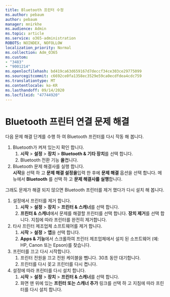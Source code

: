 ```yaml
---
title: Bluetooth 프린터 수정
ms.author: pebaum
author: pebaum
manager: mnirkhe
ms.audience: Admin
ms.topic: article
ms.service: o365-administration
ROBOTS: NOINDEX, NOFOLLOW
localization_priority: Normal
ms.collection: Adm_O365
ms.custom:
- "3483"
- "9001214"
ms.openlocfilehash: bd419ca63d659167d7deccf34ce303ce29775099
ms.sourcegitcommit: c6692ce0fa1358ec3529e59ca0ecdfdea4cdc759
ms.translationtype: MT
ms.contentlocale: ko-KR
ms.lasthandoff: 09/14/2020
ms.locfileid: "47744920"
---
```

# <a name="fix-bluetooth-printer-connection-issues"></a>Bluetooth 프린터 연결 문제 해결

다음 문제 해결 단계를 수행 하 여 Bluetooth 프린터를 다시 작동 해 봅니다.


1. Bluetooth가 켜져 있는지 확인 합니다.
    1. **시작**  >  **설정**  >  **장치**  >  **Bluetooth & 기타 장치**를 선택 합니다.
    2. Bluetooth 전환 기능 **을**켭니다.
2. Bluetooth 문제 해결사를 실행 합니다. <br>
    **시작**을 선택 하 고 **문제 해결 설정을**입력 한 후에 **문제 해결** 옵션을 선택 합니다. 메뉴에서 **Bluetooth** 를 선택 하 고 **문제 해결사를 실행**합니다.

그래도 문제가 해결 되지 않으면 Bluetooth 프린터를 제거 했다가 다시 설치 해 봅니다.

1. 설정에서 프린터를 제거 합니다.
    1. **시작**  >  **설정**  >  **장치**  >  **프린터 & 스캐너**를 선택 합니다.
    2. **프린터 & 스캐너**에서 문제를 해결할 프린터를 선택 합니다. **장치 제거**를 선택 합니다. 지침에 따라 프린터를 완전히 제거합니다.
2. 타사 프린터 제조업체 소프트웨어를 제거 합니다.
    1. **시작**  >  **설정**  >  **앱**을 선택 합니다.
    2. **Apps & 기능**에서 스크롤하여 프린터 제조업체에서 설치 된 소프트웨어 (예: HP, Canon 또는 Epson)를 찾습니다.
3. 프린터를 끄고 다시 시작합니다.
   1. 프린터 전원을 끄고 전원 케이블을 뺍니다. 30초 동안 대기합니다. 
   2. 프린터를 다시 꽂고 프린터를 다시 켭니다.
4. 설정에 따라 프린터를 다시 설치 합니다.
    1. **시작**  >  **설정**  >  **장치**  >  **프린터 & 스캐너**를 선택 합니다.
    2. 화면 맨 위에 있는 **프린터 또는 스캐너 추가** 링크를 선택 하 고 지침에 따라 프린터를 다시 설치 합니다.
